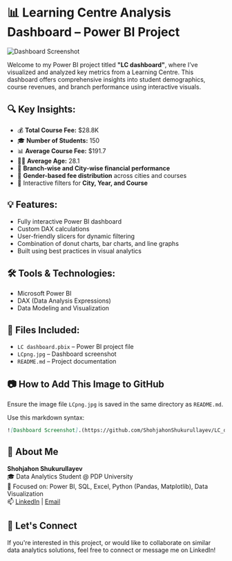 
# 📊 Learning Centre Analysis Dashboard – Power BI Project

![Dashboard Screenshot](LCpng.png)

Welcome to my Power BI project titled **"LC dashboard"**, where I’ve visualized and analyzed key metrics from a Learning Centre. This dashboard offers comprehensive insights into student demographics, course revenues, and branch performance using interactive visuals.

## 🔍 Key Insights:
- 💰 **Total Course Fee:** $28.8K  
- 🎓 **Number of Students:** 150  
- 📊 **Average Course Fee:** $191.7  
- 🧑‍🎓 **Average Age:** 28.1  
- 🏢 **Branch-wise and City-wise financial performance**  
- 🚻 **Gender-based fee distribution** across cities and courses  
- 🔄 Interactive filters for **City, Year, and Course**

## 💡 Features:
- Fully interactive Power BI dashboard  
- Custom DAX calculations  
- User-friendly slicers for dynamic filtering  
- Combination of donut charts, bar charts, and line graphs  
- Built using best practices in visual analytics

## 🛠️ Tools & Technologies:
- Microsoft Power BI
- DAX (Data Analysis Expressions)
- Data Modeling and Visualization

## 📁 Files Included:
- `LC dashboard.pbix` – Power BI project file  
- `LCpng.jpg` – Dashboard screenshot  
- `README.md` – Project documentation

## 📷 How to Add This Image to GitHub

Ensure the image file `LCpng.jpg` is saved in the same directory as `README.md`.

Use this markdown syntax:

```markdown
![Dashboard Screenshot].(https://github.com/ShohjahonShukurullayev/LC_dashboard/blob/main/LCpng.jpg)
```



## 👤 About Me

**Shohjahon Shukurullayev**  
🎓 Data Analytics Student @ PDP University  
🧠 Focused on: Power BI, SQL, Excel, Python (Pandas, Matplotlib), Data Visualization  
📫 [LinkedIn](https://linkedin.com/in/your-profile) | [Email](mailto:shukurullayev111@gmail.com)

## 🤝 Let's Connect

If you're interested in this project, or would like to collaborate on similar data analytics solutions, feel free to connect or message me on LinkedIn!
